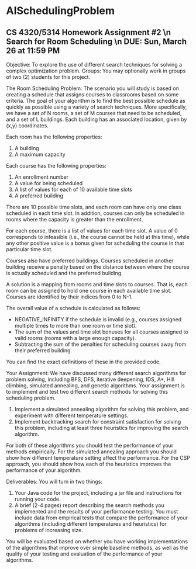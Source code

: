 # AISchedulingProblem
## CS 4320/5314 Homework Assignment #2 \n Search for Room Scheduling \n DUE: Sun, March 26 at 11:59 PM

Objective: To explore the use of different search techniques for solving a complex optimization problem.
Groups: You may optionally work in groups of two (2) students for this project.

The Room Scheduling Problem:
The scenario you will study is based on creating a schedule that assigns courses to classrooms based on some criteria. The goal of your algorithm is to find the best possible schedule as quickly as possible using a variety of search techniques.
More specifically, we have a set of N rooms, a set of M courses that need to be scheduled, and a set of L buildings.
Each building has an associated location, given by (x,y) coordinates.

Each room has the following properties:
1) A building
2) A maximum capacity

Each course has the following properties:
1) An enrollment number
2) A value for being scheduled
3) A list of values for each of 10 available time slots
4) A preferred building

There are 10 possible time slots, and each room can have only one class scheduled in each time slot. In addition, courses can only be scheduled in rooms where the capacity is greater than the enrollment.

For each course, there is a list of values for each time slot. A value of 0 corresponds to infeasible (i.e., the course cannot be held at this time), while any other positive value is a bonus given for scheduling the course in that particular time slot.

Courses also have preferred buildings. Courses scheduled in another building receive a penalty based on the distance between where the course is actually scheduled and the preferred building.

A solution is a mapping from rooms and time slots to courses. That is, each room can be assigned to hold one course in each available time slot. Courses are identified by their indices from 0 to N-1.

The overall value of a schedule is calculated as follows:
* NEGATIVE_INFINITY if the schedule is invalid (e.g., courses assigned multiple times to more than one room or time slot).
* The sum of the values and time slot bonuses for all courses assigned to valid rooms (rooms with a large enough capacity).
* Subtracting the sum of the penalties for scheduling courses away from their preferred building.

You can find the exact definitions of these in the provided code. 

Your Assignment:
We have discussed many different search algorithms for problem solving, including BFS, DFS, iterative deepening, IDS, A*, Hill climbing, simulated annealing, and genetic algorithms. Your assignment is to implement and test two different search methods for solving this scheduling problem.
1) Implement a simulated annealing algorithm for solving this problem, and experiment with different temperature settings.
2) Implement backtracking search for constraint satisfaction for solving this problem, including at least three heuristics for improving the search algorithm.

For both of these algorithms you should test the performance of your methods empirically. For the simulated annealing approach you should show how different temperature setting affect the performance. For the CSP approach, you should show how each of the heuristics improves the performance of your algorithm.

Deliverables:
You will turn in two things:
1) Your Java code for the project, including a jar file and instructions for running your code.
2) A brief (2-4 pages) report describing the search methods you implemented and the results of your performance testing. You must include data from empirical tests that compare the performance of your algorithms (including different temperatures and heuristics) for problems of increasing size.

You will be evaluated based on whether you have working implementations of the algorithms that improve over simple baseline methods, as well as the quality of your testing and evaluation of the performance of your algorithms.
